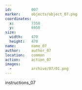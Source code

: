 ```yaml
---
id:			007
marker: 	objects/object_07.png
coordinates:
  x:		7350
  y:		6950
size:
  width:	470
  height:	470
name: 		name_07
author:		author_07
location: 	common
action: 	action_07
images:
  -			archive/07/01.png
---
```


instructions_07

